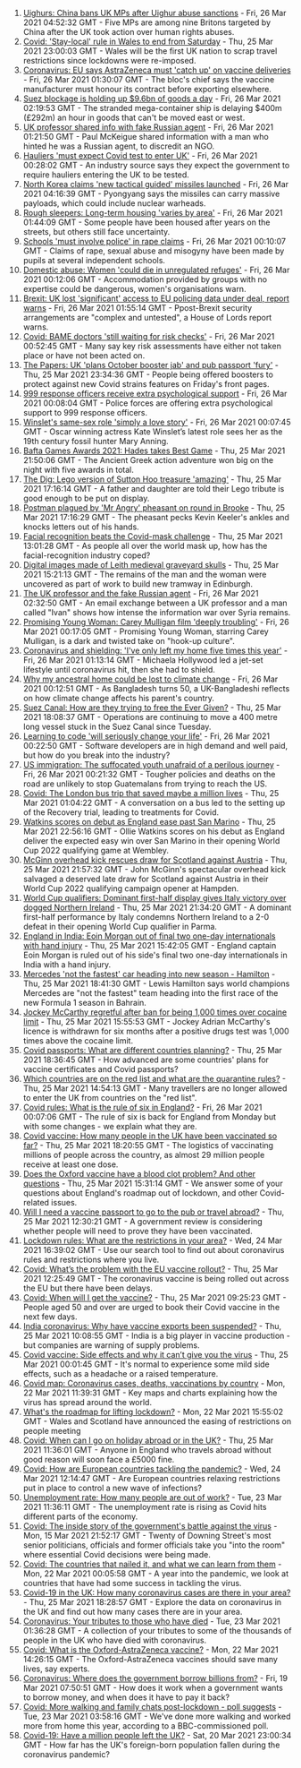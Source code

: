 1. [Uighurs: China bans UK MPs after Uighur abuse sanctions](https://www.bbc.co.uk/news/uk-56532569) - Fri, 26 Mar 2021 04:52:32 GMT - Five MPs are among nine Britons targeted by China after the UK took action over human rights abuses.
2. [Covid: 'Stay-local' rule in Wales to end from Saturday](https://www.bbc.co.uk/news/uk-wales-politics-56522989) - Thu, 25 Mar 2021 23:00:03 GMT - Wales will be the first UK nation to scrap travel restrictions since lockdowns were re-imposed.
3. [Coronavirus: EU says AstraZeneca must 'catch up' on vaccine deliveries](https://www.bbc.co.uk/news/world-europe-56529868) - Fri, 26 Mar 2021 01:30:07 GMT - The bloc's chief says the vaccine manufacturer must honour its contract before exporting elsewhere.
4. [Suez blockage is holding up $9.6bn of goods a day](https://www.bbc.co.uk/news/business-56533250) - Fri, 26 Mar 2021 02:19:53 GMT - The stranded mega-container ship is delaying $400m (£292m) an hour in goods that can't be moved east or west.
5. [UK professor shared info with fake Russian agent](https://www.bbc.co.uk/news/uk-56525694) - Fri, 26 Mar 2021 01:21:50 GMT - Paul McKeigue shared information with a man who hinted he was a Russian agent, to discredit an NGO.
6. [Hauliers 'must expect Covid test to enter UK'](https://www.bbc.co.uk/news/business-56531330) - Fri, 26 Mar 2021 00:28:02 GMT - An industry source says they expect the government to require hauliers entering the UK to be tested.
7. [North Korea claims 'new tactical guided' missiles launched](https://www.bbc.co.uk/news/world-asia-56533260) - Fri, 26 Mar 2021 04:16:39 GMT - Pyongyang says the missiles can carry massive payloads, which could include nuclear warheads.
8. [Rough sleepers: Long-term housing 'varies by area'](https://www.bbc.co.uk/news/uk-56510107) - Fri, 26 Mar 2021 01:44:09 GMT - Some people have been housed after years on the streets, but others still face uncertainty.
9. [Schools 'must involve police' in rape claims](https://www.bbc.co.uk/news/uk-56529491) - Fri, 26 Mar 2021 00:10:07 GMT - Claims of rape, sexual abuse and misogyny have been made by pupils at several independent schools.
10. [Domestic abuse: Women 'could die in unregulated refuges'](https://www.bbc.co.uk/news/uk-56526455) - Fri, 26 Mar 2021 00:12:06 GMT - Accommodation provided by groups with no expertise could be dangerous, women's organisations warn.
11. [Brexit: UK lost 'significant' access to EU policing data under deal, report warns](https://www.bbc.co.uk/news/uk-politics-56529359) - Fri, 26 Mar 2021 01:55:14 GMT - Ppost-Brexit security arrangements are "complex and untested", a House of Lords report warns.
12. [Covid: BAME doctors 'still waiting for risk checks'](https://www.bbc.co.uk/news/health-56500589) - Fri, 26 Mar 2021 00:52:45 GMT - Many say key risk assessments have either not taken place or have not been acted on.
13. [The Papers: UK 'plans October booster jab' and pub passport 'fury'](https://www.bbc.co.uk/news/blogs-the-papers-56531927) - Thu, 25 Mar 2021 23:34:36 GMT - People being offered boosters to protect against new Covid strains features on Friday's front pages.
14. [999 response officers receive extra psychological support](https://www.bbc.co.uk/news/uk-56450962) - Fri, 26 Mar 2021 00:08:04 GMT - Police forces are offering extra psychological support to 999 response officers.
15. [Winslet's same-sex role 'simply a love story'](https://www.bbc.co.uk/news/entertainment-arts-56526588) - Fri, 26 Mar 2021 00:07:45 GMT - Oscar winning actress Kate Winslet’s latest role sees her as the 19th century fossil hunter Mary Anning.
16. [Bafta Games Awards 2021: Hades takes Best Game](https://www.bbc.co.uk/news/newsbeat-56528581) - Thu, 25 Mar 2021 21:50:06 GMT - The Ancient Greek action adventure won big on the night with five awards in total.
17. [The Dig: Lego version of Sutton Hoo treasure 'amazing'](https://www.bbc.co.uk/news/uk-england-suffolk-56523779) - Thu, 25 Mar 2021 17:16:14 GMT - A father and daughter are told their Lego tribute is good enough to be put on display.
18. [Postman plagued by 'Mr Angry' pheasant on round in Brooke](https://www.bbc.co.uk/news/uk-england-norfolk-56530133) - Thu, 25 Mar 2021 17:16:29 GMT - The pheasant pecks Kevin Keeler's ankles and knocks letters out of his hands.
19. [Facial recognition beats the Covid-mask challenge](https://www.bbc.co.uk/news/technology-56517033) - Thu, 25 Mar 2021 13:01:28 GMT - As people all over the world mask up, how has the facial-recognition industry coped?
20. [Digital images made of Leith medieval graveyard skulls](https://www.bbc.co.uk/news/uk-scotland-edinburgh-east-fife-56523810) - Thu, 25 Mar 2021 15:21:13 GMT - The remains of the man and the woman were uncovered as part of work to build new tramway in Edinburgh.
21. [The UK professor and the fake Russian agent](https://www.bbc.co.uk/news/stories-56524550) - Fri, 26 Mar 2021 02:32:50 GMT - An email exchange between a UK professor and a man called "Ivan" shows how intense the information war over Syria remains.
22. [Promising Young Woman: Carey Mulligan film 'deeply troubling'](https://www.bbc.co.uk/news/entertainment-arts-55735428) - Fri, 26 Mar 2021 00:17:05 GMT - Promising Young Woman, starring Carey Mulligan, is a dark and twisted take on "hook-up culture".
23. [Coronavirus and shielding: 'I've only left my home five times this year'](https://www.bbc.co.uk/news/disability-56432952) - Fri, 26 Mar 2021 01:13:14 GMT - Michaela Hollywood led a jet-set lifestyle until coronavirus hit, then she had to shield.
24. [Why my ancestral home could be lost to climate change](https://www.bbc.co.uk/news/world-asia-56485667) - Fri, 26 Mar 2021 00:12:51 GMT - As Bangladesh turns 50, a UK-Bangladeshi reflects on how climate change affects his parent's country.
25. [Suez Canal: How are they trying to free the Ever Given?](https://www.bbc.co.uk/news/56523659) - Thu, 25 Mar 2021 18:08:37 GMT - Operations are continuing to move a 400 metre long vessel stuck in the Suez Canal since Tuesday.
26. [Learning to code 'will seriously change your life'](https://www.bbc.co.uk/news/business-56194958) - Fri, 26 Mar 2021 00:22:50 GMT - Software developers are in high demand and well paid, but how do you break into the industry?
27. [US immigration: The suffocated youth unafraid of a perilous journey](https://www.bbc.co.uk/news/world-latin-america-56260568) - Fri, 26 Mar 2021 00:21:32 GMT - Tougher policies and deaths on the road are unlikely to stop Guatemalans from trying to reach the US.
28. [Covid: The London bus trip that saved maybe a million lives](https://www.bbc.co.uk/news/health-56508369) - Thu, 25 Mar 2021 01:04:22 GMT - A conversation on a bus led to the setting up of the Recovery trial, leading to treatments for Covid.
29. [Watkins scores on debut as England ease past San Marino](https://www.bbc.co.uk/sport/football/56438741) - Thu, 25 Mar 2021 22:56:16 GMT - Ollie Watkins scores on his debut as England deliver the expected easy win over San Marino in their opening World Cup 2022 qualifying game at Wembley.
30. [McGinn overhead kick rescues draw for Scotland against Austria](https://www.bbc.co.uk/sport/football/56438742) - Thu, 25 Mar 2021 21:57:32 GMT - John McGinn's spectacular overhead kick salvaged a deserved late draw for Scotland against Austria in their World Cup 2022 qualifying campaign opener at Hampden.
31. [World Cup qualifiers: Dominant first-half display gives Italy victory over dogged Northern Ireland](https://www.bbc.co.uk/sport/football/56438743) - Thu, 25 Mar 2021 21:34:20 GMT - A dominant first-half performance by Italy condemns Northern Ireland to a 2-0 defeat in their opening World Cup qualifier in Parma.
32. [England in India: Eoin Morgan out of final two one-day internationals with hand injury](https://www.bbc.co.uk/sport/cricket/56526058) - Thu, 25 Mar 2021 15:42:05 GMT - England captain Eoin Morgan is ruled out of his side's final two one-day internationals in India with a hand injury.
33. [Mercedes 'not the fastest' car heading into new season - Hamilton](https://www.bbc.co.uk/sport/formula1/56530183) - Thu, 25 Mar 2021 18:41:30 GMT - Lewis Hamilton says world champions Mercedes are "not the fastest" team heading into the first race of the new Formula 1 season in Bahrain.
34. [Jockey McCarthy regretful after ban for being 1,000 times over cocaine limit](https://www.bbc.co.uk/sport/horse-racing/56521788) - Thu, 25 Mar 2021 15:55:53 GMT - Jockey Adrian McCarthy's licence is withdrawn for six months after a positive drugs test was 1,000 times above the cocaine limit.
35. [Covid passports: What are different countries planning?](https://www.bbc.co.uk/news/world-europe-56522408) - Thu, 25 Mar 2021 18:36:45 GMT - How advanced are some countries' plans for vaccine certificates and Covid passports?
36. [Which countries are on the red list and what are the quarantine rules?](https://www.bbc.co.uk/news/explainers-52544307) - Thu, 25 Mar 2021 14:54:13 GMT - Many travellers are no longer allowed to enter the UK from countries on the "red list".
37. [Covid rules: What is the rule of six in England?](https://www.bbc.co.uk/news/health-56526587) - Fri, 26 Mar 2021 00:07:06 GMT - The rule of six is back for England from Monday but with some changes - we explain what they are.
38. [Covid vaccine: How many people in the UK have been vaccinated so far?](https://www.bbc.co.uk/news/health-55274833) - Thu, 25 Mar 2021 18:20:55 GMT - The logistics of vaccinating millions of people across the country, as almost 29 million people receive at least one dose.
39. [Does the Oxford vaccine have a blood clot problem? And other questions](https://www.bbc.co.uk/news/world-asia-china-51176409) - Thu, 25 Mar 2021 15:31:14 GMT - We answer some of your questions about England's roadmap out of lockdown, and other Covid-related issues.
40. [Will I need a vaccine passport to go to the pub or travel abroad?](https://www.bbc.co.uk/news/explainers-55718553) - Thu, 25 Mar 2021 12:30:21 GMT - A government review is considering whether people will need to prove they have been vaccinated.
41. [Lockdown rules: What are the restrictions in your area?](https://www.bbc.co.uk/news/uk-54373904) - Wed, 24 Mar 2021 16:39:02 GMT - Use our search tool to find out about coronavirus rules and restrictions where you live.
42. [Covid: What’s the problem with the EU vaccine rollout?](https://www.bbc.co.uk/news/explainers-52380823) - Thu, 25 Mar 2021 12:25:49 GMT - The coronavirus vaccine is being rolled out across the EU but there have been delays.
43. [Covid: When will I get the vaccine?](https://www.bbc.co.uk/news/health-55045639) - Thu, 25 Mar 2021 09:25:23 GMT - People aged 50 and over are urged to book their Covid vaccine in the next few days.
44. [India coronavirus: Why have vaccine exports been suspended?](https://www.bbc.co.uk/news/world-asia-india-55571793) - Thu, 25 Mar 2021 10:08:55 GMT - India is a big player in vaccine production - but companies are warning of supply problems.
45. [Covid vaccine: Side effects and why it can’t give you the virus](https://www.bbc.co.uk/news/health-56437270) - Thu, 25 Mar 2021 00:01:45 GMT - It's normal to experience some mild side effects, such as a headache or a raised temperature.
46. [Covid map: Coronavirus cases, deaths, vaccinations by country](https://www.bbc.co.uk/news/world-51235105) - Mon, 22 Mar 2021 11:39:31 GMT - Key maps and charts explaining how the virus has spread around the world.
47. [What's the roadmap for lifting lockdown?](https://www.bbc.co.uk/news/explainers-52530518) - Mon, 22 Mar 2021 15:55:02 GMT - Wales and Scotland have announced the easing of restrictions on people meeting
48. [Covid: When can I go on holiday abroad or in the UK?](https://www.bbc.co.uk/news/explainers-52646738) - Thu, 25 Mar 2021 11:36:01 GMT - Anyone in England who travels abroad without good reason will soon face a £5000 fine.
49. [Covid: How are European countries tackling the pandemic?](https://www.bbc.co.uk/news/explainers-53640249) - Wed, 24 Mar 2021 12:14:47 GMT - Are European countries relaxing restrictions put in place to control a new wave of infections?
50. [Unemployment rate: How many people are out of work?](https://www.bbc.co.uk/news/business-52660591) - Tue, 23 Mar 2021 11:36:11 GMT - The unemployment rate is rising as Covid hits different parts of the economy.
51. [Covid: The inside story of the government's battle against the virus](https://www.bbc.co.uk/news/uk-politics-56361599) - Mon, 15 Mar 2021 21:52:17 GMT - Twenty of Downing Street's most senior politicians, officials and former officials take you "into the room" where essential Covid decisions were being made.
52. [Covid: The countries that nailed it, and what we can learn from them](https://www.bbc.co.uk/news/uk-56455030) - Mon, 22 Mar 2021 00:05:58 GMT - A year into the pandemic, we look at countries that have had some success in tackling the virus.
53. [Covid-19 in the UK: How many coronavirus cases are there in your area?](https://www.bbc.co.uk/news/uk-51768274) - Thu, 25 Mar 2021 18:28:57 GMT - Explore the data on coronavirus in the UK and find out how many cases there are in your area.
54. [Coronavirus: Your tributes to those who have died](https://www.bbc.co.uk/news/uk-52676411) - Tue, 23 Mar 2021 01:36:28 GMT - A collection of your tributes to some of the thousands of people in the UK who have died with coronavirus.
55. [Covid: What is the Oxford-AstraZeneca vaccine?](https://www.bbc.co.uk/news/health-55302595) - Mon, 22 Mar 2021 14:26:15 GMT - The Oxford-AstraZeneca vaccines should save many lives, say experts.
56. [Coronavirus: Where does the government borrow billions from?](https://www.bbc.co.uk/news/business-50504151) - Fri, 19 Mar 2021 07:50:51 GMT - How does it work when a government wants to borrow money, and when does it have to pay it back?
57. [Covid: More walking and family chats post-lockdown - poll suggests](https://www.bbc.co.uk/news/uk-56490823) - Tue, 23 Mar 2021 03:58:16 GMT - We've done more walking and worked more from home this year, according to a BBC-commissioned poll.
58. [Covid-19: Have a million people left the UK?](https://www.bbc.co.uk/news/uk-56435100) - Sat, 20 Mar 2021 23:00:34 GMT - How far has the UK's foreign-born population fallen during the coronavirus pandemic?
